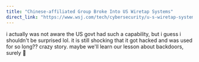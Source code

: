 ```yaml
---
title: "Chinese-affiliated Group Broke Into US Wiretap Systems"
direct_link: "https://www.wsj.com/tech/cybersecurity/u-s-wiretap-systems-targeted-in-china-linked-hack-327fc63b?st=C5ywbp&reflink=desktopwebshare_permalink"
---
```


i actually was not aware the US govt had such a capability, but i guess i shouldn't be surprised lol. it is still shocking that it got hacked and was used for so long?? crazy story. maybe we'll learn our lesson about backdoors, surely 🙂
